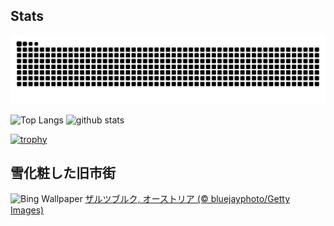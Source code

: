 ## Stats
<picture>
  <source media="(prefers-color-scheme: dark)" srcset="https://raw.githubusercontent.com/ba230t/ba230t/output/github-contribution-grid-snake-dark.svg">
  <source media="(prefers-color-scheme: light)" srcset="https://raw.githubusercontent.com/ba230t/ba230t/output/github-contribution-grid-snake.svg">
  <img alt="github contribution grid snake animation" src="https://raw.githubusercontent.com/ba230t/ba230t/output/github-contribution-grid-snake.svg">
</picture>

<p align="left">
  <img alt="Top Langs" height="150px" src="https://github-readme-stats.vercel.app/api/top-langs/?username=ba230t&layout=compact&theme=transparent" />
  <img alt="github stats" height="150px" src="https://github-readme-stats.vercel.app/api?username=ba230t&theme=transparent" />
</p>

[![trophy](https://github-profile-trophy.vercel.app/?username=ba230t&theme=transparent&column=7)](https://github.com/ryo-ma/github-profile-trophy)


<!-- Bing Wallpaper Start -->
## 雪化粧した旧市街
![Bing Wallpaper](https://www.bing.com/th?id=OHR.SalzburgSnow_JA-JP7845943575_1920x1080.jpg&rf=LaDigue_1920x1080.jpg&pid=hp)
[ザルツブルク, オーストリア (© bluejayphoto/Getty Images)](https://www.bing.com/search?q=%E3%82%B6%E3%83%AB%E3%83%84%E3%83%96%E3%83%AB%E3%82%AF&form=hpcapt&filters=HpDate%3a%2220241215_1500%22)
<!-- Bing Wallpaper End -->
